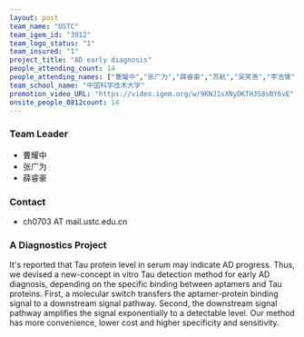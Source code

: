 ```yaml
---
layout: post
team_name: "USTC"
team_igem_id: "3912"
team_logo_status: "1"
team_insured: "1"
project_title: "AD early diagnosis"
people_attending_count: 14
people_attending_names: ["曹耀中","张广为","薛睿豪","苏航","吴笑渔","李浩儒","叶润东","韩子骏","曹力文","夏姝严","谢文博","徐欣悦","孙晨阳","王涵"]
team_school_name: "中国科学技术大学"
promotion_video_URL: "https://video.igem.org/w/9KNJ1sXNyDKTH3S8sBY6vE"
onsite_people_0812count: 14
---
```



### Team Leader
* 曹耀中
* 张广为
* 薛睿豪

### Contact
* ch0703 AT mail.ustc.edu.cn

### A Diagnostics Project

It's reported that Tau protein level in serum may indicate AD progress. Thus, we devised a new-concept in vitro Tau detection method for early AD diagnosis, depending on the specific binding between aptamers and Tau proteins. First, a molecular switch transfers the aptamer-protein binding signal to a downstream signal pathway. Second, the downstream signal pathway amplifies the signal exponentially to a detectable level. Our method has more convenience, lower cost and higher specificity and sensitivity. 
